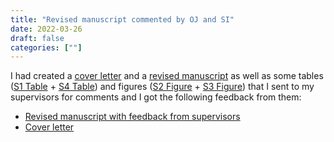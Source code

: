 ```yaml
---
title: "Revised manuscript commented by OJ and SI"
date: 2022-03-26
draft: false
categories: [""]
---
```


I had created a [cover letter](https://lu.app.box.com/file/938709071615) and a [revised manuscript](https://lu.app.box.com/file/938714549899)  as well as some tables ([S1 Table](https://lu.app.box.com/file/938710859448) + [S4 Table](https://lu.app.box.com/file/938708050412)) and figures ([S2 Figure](https://lu.app.box.com/file/938711106816) + [S3 Figure](https://lu.app.box.com/file/938710389196)) that I sent to my supervisors for comments and I got the following feedback from them:

* [Revised manuscript with feedback from supervisors](https://lu.app.box.com/file/938686999990)
* [Cover letter](https://lu.app.box.com/file/938692272416)



<!--

# Supervision


## 1. Panelstudien

* Snömosigt. 
* 


## 2. Bostadsförsöket 

* Aging & Environment (Journal of Housing for the Elderly)

* Får inte publicera i samma som man gjort tidigare.
* Aging & Environment är inte tillräckligt etablerad.

SI tycker att det är bättre med ett fokus på citizen science som ansats. OJ tycker att området för min avhandling och är det och OJ håller med. 

Marianne har skickat app manuset, där blev det inte ett renodlad citizen-science-manus. 

Citizen science theory & practice - hade en kategori av papers som handlade om  'methodological contribution' men det har en renodlad artikel som är 'reseach article'.

Kan höra med Marianne om kostnaden och ordningen där, ska göras i samband med submitteringen kostar 800 pund men vi ska bara betala 400 pund. 

OJ ett avsnitt om citizen science - gäller att smalna av - bör inte börja med housing  accessibility....

Ska gör ett val och vinner inte på att gräva ner mig i tillgänglighet....

Måste bestämma mig och göra smart val...

Vilka grupper som engagerar sig i forskning, det behöver finnas med i inlednigen.....

Gör resultat först.... måste börja med det....analysen..

teknikanvändningen handlar det en hel del om.... men det handlar också om socioekonomi....och vilket ålderssegment... de allra äldsta och deras teknikanvändning...

OJ: finns ett för mycket fokus på de individerna som är med och deras socioekonomi.... det kan inte vi göra nåt åt, men det åligger ju oss... 

De 147 kan vi ha en deskriptiv... 
Sen de 16 som svarade på enkät 2 - intressant att ha deskriptivt.

Lättare att börja skriva på diskussionen före introduktionen.... 

JAg skickar artikel 2 på tisdag senast kl. 13, och sen arbetar OJ med det och sen skicka han det till Susanne och sen skickar jag det t till medförfattare.

Hej,

Jag har med detta Fått SI och OJ.....godkännande så 
Kan du med detta godkänna utan att du ser det igen.

Jag ska gå in och läsa på när det gäller krav på doktor....

* 6/4 - kl 16 - ses här
* 13/4 - kl. 16 - zoom länk. 
* 21/4 - kl. 16 - ses här.

Att jag skickar manuset den 19:e kl. 12.  Vill ha tillbaka det innan helgen då. 

## 3. ISP
Måste revidera ISP:n också. Och då ska vi sätta disputationsdatum också. Det jag måste göra innan anställningen... Kan disputera även januari även om anställningen tar slut. Måste lämna in disputationsanmälan tremånader innan. Om jag ska disputera 15 januari så måste disputationsanmälan lämnar in senast 15 oktober. SI ska då också godkänna att jag uppfyller krav för examen, då måste hon skiva disputationsutlåtande...

tre veckor innan.... måste man trycka avhandling... om jag disputerar 31 januari 2023, 

Måste också dessförinnan ha möte där vi diskuterar opponent och så vidare, men det tar vi då.

## Nästa möte

* 2 maj - 10.30-12 (skicka inbjudan till Rod då - kan han inte då så tar vi det. Han får ge synpunkter nu, han behöver inte se mer.)






## 4. Kappa

## 5. Tjänstledighet?
-->
